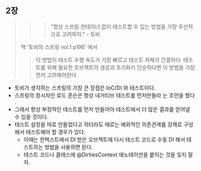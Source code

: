 ## 2장

> > > "항상 스프링 컨테이너 없이 테스트할 수 있는 방법을 가장 우선적으로 고려하자." - 토비
>
> 책 '토비의 스프링 vol.1 p196' 에서
> > 이 방법이 테스트 수행 속도가 가장 빠르고 테스트 자체가 간결하다. 테스트를 위해 필요한 오브젝트의 생성과 초기화가 단순하다면 이 방법을 가장 먼저 고려해야한다.

- 토비가 생각하는 스프링의 가장 큰 장점은 IoC/DI 와 테스트이다.
- 스프링의 창시자인 로드 존슨은 항상 네거티브 테스트를 먼저만들라 는 조언을 했다 .
- 그래서 항상 부정적인 테스트를 먼저 만들어야 테스트에서 더 많은 결과를 얻어낼 수 있을 것이다.
- 테스트 설정을 따로 만들었다고 하더라도 때로는 예외적인 의존관계를 강제로 구성해서 테스트해야 할 경우가 있다.
    - 이때는 컨텍스트에서 DI 받은 오브젝트에 다시 테스트 코드로 수동 DI 해서 테스트하는 방법을 사용하면 된다.
    - 테스트 코드나 클래스에 @DirtiesContext 애노테이션을 붙이는 것을 잊지 말자.


